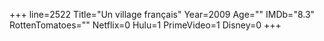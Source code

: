 +++
line=2522
Title="Un village français"
Year=2009
Age=""
IMDb="8.3"
RottenTomatoes=""
Netflix=0
Hulu=1
PrimeVideo=1
Disney=0
+++

